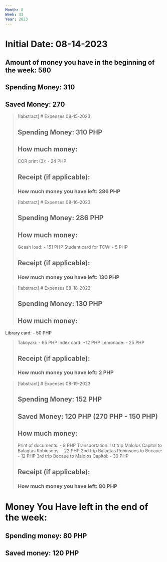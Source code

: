 ```yaml
---
Month: 8
Week: 33
Year: 2023
---
```

# Initial Date: 08-14-2023
## Amount of money you have in the beginning of the week: 580
## Spending Money: 310
## Saved Money: 270

>[!abstract] # Expenses 08-15-2023
>## Spending Money: 310 PHP
>## How much money: 
>COR print (3): - 24 PHP
>
>## Receipt (if applicable):
>### How much money you have left: 286 PHP

>[!abstract] # Expenses 08-16-2023
>## Spending Money: 286 PHP
>## How much money: 
>Gcash load: - 151 PHP
>Student card for TCW: - 5 PHP
>## Receipt (if applicable):
>### How much money you have left: 130 PHP

>[!abstract] # Expenses 08-18-2023
>## Spending Money: 130 PHP
>## How much money:
   Library card: - 50 PHP
>Takoyaki: - 65 PHP
>Index card: +12 PHP
>Lemonade: - 25 PHP
>## Receipt (if applicable):
>### How much money you have left: 2 PHP

>[!abstract] # Expenses 08-19-2023
>## Spending Money: 152 PHP
>## Saved Money: 120 PHP (270 PHP - 150 PHP)
>## How much money: 
>Print of documents: - 8 PHP
>Transportation:
>1st trip Malolos Capitol to Balagtas Robinsons: - 22 PHP
>2nd trip Balagtas Robinsons to Bocaue: - 12 PHP
>3rd trip Bocaue to Malolos Capitol: - 30 PHP
>## Receipt (if applicable): 
>### How much money you have left: 80 PHP
# Money You Have left in the end of the week: 
## Spending money: 80 PHP
## Saved money: 120 PHP